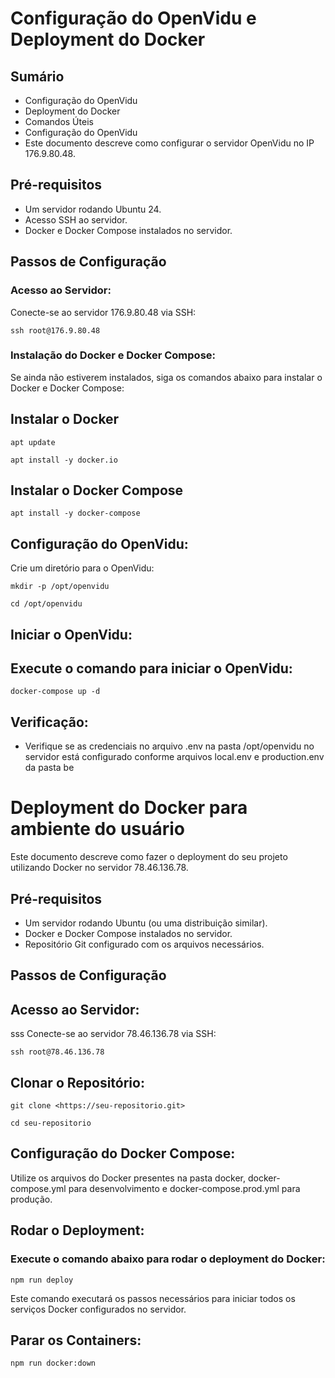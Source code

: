 # Configuração do OpenVidu e Deployment do Docker

## Sumário

- Configuração do OpenVidu
- Deployment do Docker
- Comandos Úteis
- Configuração do OpenVidu
- Este documento descreve como configurar o servidor OpenVidu no IP 176.9.80.48.

## Pré-requisitos

- Um servidor rodando Ubuntu 24.
- Acesso SSH ao servidor.
- Docker e Docker Compose instalados no servidor.

## Passos de Configuração
### Acesso ao Servidor:

Conecte-se ao servidor 176.9.80.48 via SSH:

`ssh root@176.9.80.48`

### Instalação do Docker e Docker Compose:

Se ainda não estiverem instalados, siga os comandos abaixo para instalar o Docker e Docker Compose:

## Instalar o Docker
`apt update`

`apt install -y docker.io`

## Instalar o Docker Compose
`apt install -y docker-compose`

## Configuração do OpenVidu:

Crie um diretório para o OpenVidu:

`mkdir -p /opt/openvidu`

`cd /opt/openvidu`

## Iniciar o OpenVidu:

## Execute o comando para iniciar o OpenVidu:

`docker-compose up -d`

## Verificação:

 - Verifique se as credenciais no arquivo .env na pasta /opt/openvidu no servidor está configurado conforme arquivos local.env e production.env da pasta be

# Deployment do Docker para ambiente do usuário
Este documento descreve como fazer o deployment do seu projeto utilizando Docker no servidor 78.46.136.78.

## Pré-requisitos
- Um servidor rodando Ubuntu (ou uma distribuição similar).
- Docker e Docker Compose instalados no servidor.
- Repositório Git configurado com os arquivos necessários.

## Passos de Configuração

## Acesso ao Servidor:
sss
Conecte-se ao servidor 78.46.136.78 via SSH:

`ssh root@78.46.136.78`

## Clonar o Repositório:

`git clone <https://seu-repositorio.git>`

`cd seu-repositorio`

## Configuração do Docker Compose:

Utilize os arquivos do Docker presentes na pasta docker, docker-compose.yml para desenvolvimento e docker-compose.prod.yml para produção.

## Rodar o Deployment:

### Execute o comando abaixo para rodar o deployment do Docker:

`npm run deploy`

Este comando executará os passos necessários para iniciar todos os serviços Docker configurados no servidor.


## Parar os Containers:

`npm run docker:down`

